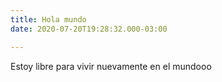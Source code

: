 ```yaml
---
title: Hola mundo
date: 2020-07-20T19:28:32.000-03:00

---
```

Estoy libre para vivir nuevamente en el mundooo